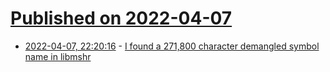 # [Published on 2022-04-07](index.md)

* [2022-04-07, 22:20:16](https://news.ycombinator.com/item?id=30951018) - [I found a 271,800 character demangled symbol name in libmshr](https://gregoryszorc.com/blog/2022/01/09/bulk-analyze-linux-packages-with-linux-package-analyzer/)
